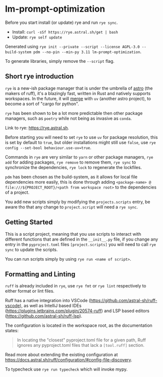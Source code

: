 # lm-prompt-optimization

Before you start install (or update) rye and run `rye sync`.

- Install: `curl -sSf https://rye.astral.sh/get | bash`
- Update: `rye self update`

Generated using `rye init --private --script --license AGPL-3.0 --build-system pdm --no-pin --min-py 3.11 lm-prompt-optimization`.

To generate libraries, simply remove the `--script` flag.

## Short rye introduction

`rye` is a new-ish package manager that is under the umbrella of [astro](https://astro.build) (the makers of ruff), it's a blazingly fast, written in Rust and natively supports workspaces. In the future, it will [merge](https://lucumr.pocoo.org/2024/2/15/rye-grows-with-uv/) with `uv` (another astro project), to become a sort of "cargo for python".

`rye` has been shown to be a lot more predictable then other package managers, such as `poetry` while not being as invasive as `conda`.

Link to rye: <https://rye.astral.sh>.

Before starting you will need to set `rye` to use `uv` for package resolution, this is set by default to `true`, but older installations might still use `false`, use `rye config --set-bool behaviour.use-uv=true`.

Commands in `rye` are very similar to `yarn` or other package managers, `rye add` for adding packages, `rye remove` to remove them, `rye sync` to synchronize the dependencies, `rye lock` to regenerate the lockfiles.

`pdm` has been chosen as the build-system, as it allows for local file dependencies more easily, this is done through adding `<package-name> @ file:///${PROJECT_ROOT}/<path from workspace root>` to the dependencies of a project.

You add new scripts simply by modifying the `projects.scripts` entry, be aware tho that any change to `project.script` will need a `rye sync`.

## Getting Started

This is a script project, meaning that you use scripts to interact with different functions that are defined in the `__init__.py` file, if you change any entry in the `pyproject.toml` files `[project.scripts]` you will need to call `rye sync` to update the scripts.

You can run scripts simply by using `rye run <name of script>`.

## Formatting and Linting

`ruff` is already included in `rye`, use `rye fmt` or `rye lint` respectively to either format or lint files.

Ruff has a native integration into VSCode (<https://github.com/astral-sh/ruff-vscode>), as well as IntelliJ based IDEs (<https://plugins.jetbrains.com/plugin/20574-ruff>) and LSP based editors (<https://github.com/astral-sh/ruff-lsp>).

The configuration is located in the workspace root, as the documentation states:

> In locating the "closest" pyproject.toml file for a given path, Ruff ignores any pyproject.toml files that lack a `[tool.ruff]` section.

Read more about extending the existing configuration at <https://docs.astral.sh/ruff/configuration/#config-file-discovery>.

To typecheck use `rye run typecheck` which will invoke mypy.
